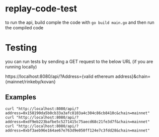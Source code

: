 # replay-code-test

to run the api, build comple the code with ``go build main.go`` and then run the compiled code

# Testing
you can run tests by sending a GET request to the below URL (if you are running locally)

https://localhost:8080/api/?Address={valid ethereum address}&chain={mainnet/rinkeby/kovan}

## Examples

```
curl "http://localhost:8080/api/?address=0x158190da5b0cb33a3afc8103a4c304c86cb8410c&chain=mainnet"
curl "http://localhost:8080/api/?address=0xdf9eb223bafbe5c5271415c75aecd68c21fe3d7f&chain=mainnet"
curl "http://localhost:8080/api/?address=0xbf3aeb96e164ae67e763d9e050ff124e7c3fdd28&chain=mainnet"
```
